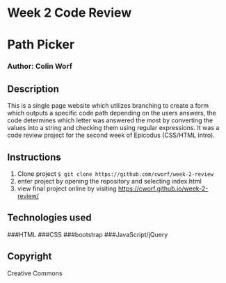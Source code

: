 # Week 2 Code Review

# Path Picker

### Author: Colin Worf

## Description

This is a single page website which utilizes branching to create a form which outputs a specific code path depending on the users answers, the code determines which letter was answered the most by converting the values into a string and checking them using regular expressions. It was a code review project for the second week of Epicodus (CSS/HTML intro).

## Instructions

1. Clone project ```$ git clone https://github.com/cworf/week-2-review ```
2. enter project by opening the repository and selecting index.html
3. view final project online by visiting https://cworf.github.io/week-2-review/

## Technologies used

###HTML
###CSS
###bootstrap
###JavaScript/jQuery

## Copyright

Creative Commons
